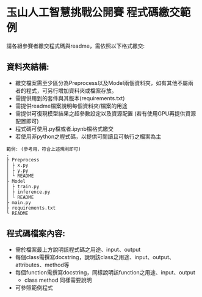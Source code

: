 # 玉山人工智慧挑戰公開賽 程式碼繳交範例
請各組參賽者繳交程式碼與readme，需依照以下格式繳交:

## 資料夾結構:
- 繳交檔案需至少區分為Preprocess以及Model兩個資料夾，如有其他不屬兩者的程式，可另行增加資料夾或檔案存放。
- 需提供用到的套件與其版本(requirements.txt)
- 需提供readme檔案說明每個資料夾/檔案的用途
- 需提供可復現模型結果之超參數設定以及資源配置 (若有使用GPU再提供資源配置即可)
- 程式碼可使用.py檔或者.ipynb檔格式繳交
- 若使用非python之程式碼，以提供可閱讀且可執行之檔案為主
```
範例: (參考用，符合上述規則即可)
.
├ Preprocess
│ ├ x.py
│ ├ y.py
│ └ README
├ Model
│ ├ train.py
│ ├ inference.py
│ └ README
├ main.py
├ requirements.txt
└ README
```
## 程式碼檔案內容:
- 需於檔案最上方說明該程式碼之用途、input、output
- 每個class需撰寫docstring，說明該class之用途、input、output、attributes、method等
- 每個function需撰寫docstring，同樣說明該function之用途、input、output
  - class method 同樣需要說明
- 可參照範例程式
